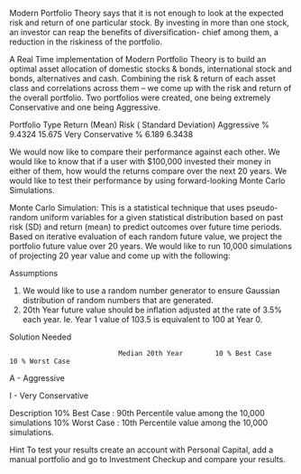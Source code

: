 Modern Portfolio Theory says that it is not enough to look at the expected risk and return of one particular stock. By investing in more than one stock, an investor can reap the benefits of diversification- chief among them, a reduction in the riskiness of the portfolio.
 
A Real Time implementation of Modern Portfolio Theory is to build an optimal asset allocation of domestic stocks & bonds, international stock and bonds, alternatives and cash. Combining the risk & return of each asset class and correlations across them – we come up with the risk and return of the overall portfolio.  Two portfolios were created, one being extremely Conservative and one being Aggressive.
 
Portfolio Type                Return (Mean)                Risk ( Standard Deviation)
Aggressive                      % 9.4324                         15.675
Very Conservative               % 6.189                           6.3438
 
We would now like to compare their performance against each other. We would like to know that if a user with $100,000 invested their money in either of them, how would the returns compare over the next 20 years. We would like to test their performance by using forward-looking Monte Carlo Simulations.
 
Monte Carlo Simulation:
This is a statistical technique that uses pseudo-random uniform variables for a given statistical distribution based on past risk (SD) and return (mean) to predict outcomes over future time periods. Based on iterative evaluation of each random future value, we project the portfolio future value over 20 years. We would like to run 10,000 simulations of projecting 20 year value and come up with the following:
 
Assumptions
1. We would like to use a random number generator to ensure Gaussian distribution of random numbers that are generated.
2. 20th Year future value should be inflation adjusted at the rate of 3.5% each year. Ie. Year 1 value of 103.5 is equivalent to 100        at Year 0.

Solution Needed

                               Median 20th Year        10 % Best Case          10 % Worst Case
A - Aggressive 

I - Very Conservative
 
 
 
 
Description
10% Best Case                       :   90th Percentile value among the 10,000 simulations
10% Worst Case                     :  10th Percentile value among the 10,000 simulations.
 
Hint
To test your results create an account with Personal Capital, add a manual portfolio and go to Investment Checkup and compare your results.  

